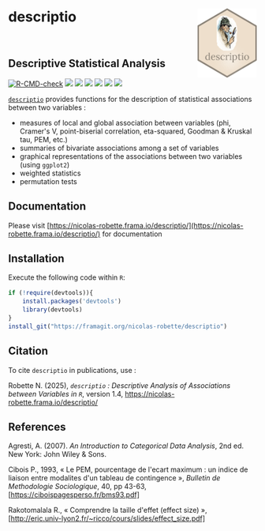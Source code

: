# **descriptio** <img src="man/figures/descriptio.png" height=140px width=120px alt="" align="right" />

<br>

## Descriptive Statistical Analysis

<!-- badges: start -->
[![R-CMD-check](https://framagit.org/nicolas-robette/descriptio/badges/master/pipeline.svg?key_text=R+CMD+check&key_width=90)](https://framagit.org/nicolas-robette/descriptio/-/commits/master)
[![](https://img.shields.io/gitlab/last-commit/nicolas-robette%2Fdescriptio?gitlab_url=https%3A%2F%2Fframagit.org)](https://img.shields.io/gitlab/last-commit/nicolas-robette%2Fdescriptio?gitlab_url=https%3A%2F%2Fframagit.org)
[![](https://www.r-pkg.org/badges/version/descriptio?color=blue)](https://cran.r-project.org/package=descriptio)
[![](https://www.r-pkg.org/badges/last-release/descriptio?color=blue)](https://cran.r-project.org/package=descriptio)
[![](https://img.shields.io/badge/DOI-10.32614/CRAN.package.descriptio-1f57b6?style=flat&link=https://doi.org/10.32614/CRAN.package.descriptio)](https://doi.org/10.32614/CRAN.package.descriptio)
[![](http://cranlogs.r-pkg.org/badges/last-month/descriptio?color=orange)](https://cran.r-project.org/package=descriptio)
[![](http://cranlogs.r-pkg.org/badges/grand-total/descriptio?color=orange)](https://cran.r-project.org/package=descriptio)
<!-- badges: end -->

[`descriptio`](https://nicolas-robette.github.io/descriptio/) provides functions for the description of statistical associations between two variables :

* measures of local and global association between variables (phi, Cramer's V, point-biserial correlation, eta-squared, Goodman & Kruskal tau, PEM, etc.)
* summaries of bivariate associations among a set of variables
* graphical representations of the associations between two variables (using `ggplot2`)
* weighted statistics
* permutation tests


## Documentation

Please visit [https://nicolas-robette.frama.io/descriptio/](https://nicolas-robette.frama.io/descriptio/) for documentation


## Installation

Execute the following code within `R`:

``` r
if (!require(devtools)){
    install.packages('devtools')
    library(devtools)
}
install_git("https://framagit.org/nicolas-robette/descriptio")
```


## Citation

To cite `descriptio` in publications, use :

Robette N. (2025), *`descriptio` : Descriptive Analysis of Associations between Variables in `R`*, version 1.4, https://nicolas-robette.frama.io/descriptio/


## References

Agresti, A. (2007). *An Introduction to Categorical Data Analysis*, 2nd ed. New York: John Wiley & Sons.

Cibois P., 1993, « Le PEM, pourcentage de l'ecart maximum : un indice de liaison entre modalites d'un tableau de contingence », *Bulletin de Methodologie Sociologique*, 40, pp 43-63, [https://ciboispagesperso.fr/bms93.pdf]

Rakotomalala R., « Comprendre la taille d'effet (effect size) », [http://eric.univ-lyon2.fr/~ricco/cours/slides/effect_size.pdf]
